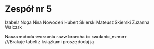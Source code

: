 # Zespół nr 5
Izabela Noga 
Nina  Nowocień
Hubert Skierski
Mateusz Skierski
Zuzanna Walczak

Nasza metoda tworzenia nazw brancha to <zadanie_numer>  
///Brakuje tabeli z książkami proszę dodaj ją
